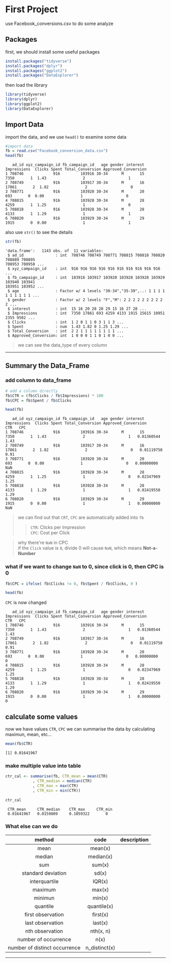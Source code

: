 # First Project

use Facebook_conversions.csv to do some analyze

## Packages

first, we should install some useful packages
```r
install.packages("tidyverse")
install.packages("dplyr")
install.packages("ggplot2")
install.packages("DataExplorer")
```

then load the library
```r
library(tidyverse)
library(dplyr)
library(ggplot2)
library(DataExplorer)
```

## Import Data
import the data, and we use `head()` to examine some data
```r
#import data
fb = read.csv("Facebook_conversion_data.csv")
head(fb)
```
```cml
   ad_id xyz_campaign_id fb_campaign_id   age gender interest Impressions  Clicks Spent Total_Conversion Approved_Conversion
1 708746             916         103916 30-34      M       15        7350       1  1.43                2                   1
2 708749             916         103917 30-34      M       16       17861       2  1.82                2                   0
3 708771             916         103920 30-34      M       20         693       0  0.00                1                   0
4 708815             916         103928 30-34      M       28        4259       1  1.25                1                   0
5 708818             916         103928 30-34      M       28        4133       1  1.29                1                   1
6 708820             916         103929 30-34      M       29        1915       0  0.00                1                   1
```

also use `str()` to see the details
```r
str(fb)
```
```cml
'data.frame':   1143 obs. of  11 variables:
 $ ad_id              : int  708746 708749 708771 708815 708818 708820 708889 708895 
708953 708958 ...
 $ xyz_campaign_id    : int  916 916 916 916 916 916 916 916 916 916 ...
 $ fb_campaign_id     : int  103916 103917 103920 103928 103928 103929 103940 103941 
103951 103952 ...
 $ age                : Factor w/ 4 levels "30-34","35-39",..: 1 1 1 1 1 1 1 1 1 1 ...
 $ gender             : Factor w/ 2 levels "F","M": 2 2 2 2 2 2 2 2 2 2 ...
 $ interest           : int  15 16 20 28 28 29 15 16 27 28 ...
 $ Impressions        : int  7350 17861 693 4259 4133 1915 15615 10951 2355 9502 ... 
 $ Clicks             : int  1 2 0 1 1 0 3 1 1 3 ...
 $ Spent              : num  1.43 1.82 0 1.25 1.29 ...
 $ Total_Conversion   : int  2 2 1 1 1 1 1 1 1 1 ...
 $ Approved_Conversion: int  1 0 0 0 1 1 0 1 0 0 ...
```
> we can see the data_type of every column <br>

------

## Summary the Data_Frame

### add column to data_frame
```r
# add a column directly
fb$CTR = (fb$Clicks / fb$Impressions) * 100 
fb$CPC = fb$Spent / fb$Clicks 

head(fb)
```
```cml
   ad_id xyz_campaign_id fb_campaign_id   age gender interest Impressions  Clicks Spent Total_Conversion Approved_Conversion         CTR   CPC 
1 708746             916         103916 30-34      M       15        7350       1  1.43                2                   1   0.01360544 1.43
2 708749             916         103917 30-34      M       16       17861       2  1.82                2                   0   0.01119758 0.91
3 708771             916         103920 30-34      M       20         693       0  0.00                1                   0   0.00000000  NaN
4 708815             916         103928 30-34      M       28        4259       1  1.25                1                   0   0.02347969 1.25
5 708818             916         103928 30-34      M       28        4133       1  1.29                1                   1   0.02419550 1.29 
6 708820             916         103929 30-34      M       29        1915       0  0.00                1                   1   0.00000000  NaN 
```
> we can find out that `CRT`, `CPC` are automatically added into `fb` <br>
> > `CTR`: Clicks per Impression <br>
> > `CPC`: Cost per Click <br>

> why there're `NaN` in CPC <br>
> if the `Click` value is `0`, divide 0 will cause `NaN`, which means **Not-a-Number**

### what if we want to change `NaN` to 0, since click is 0, then CPC is 0
```r
fb$CPC = ifelse( fb$Clicks != 0, fb$Spent / fb$Clicks, 0 )

head(fb)
```
`CPC` is now changed
```cml
   ad_id xyz_campaign_id fb_campaign_id   age gender interest Impressions  Clicks Spent Total_Conversion Approved_Conversion         CTR   CPC 
1 708746             916         103916 30-34      M       15        7350       1  1.43                2                   1   0.01360544 1.43
2 708749             916         103917 30-34      M       16       17861       2  1.82                2                   0   0.01119758 0.91
3 708771             916         103920 30-34      M       20         693       0  0.00                1                   0   0.00000000    0
4 708815             916         103928 30-34      M       28        4259       1  1.25                1                   0   0.02347969 1.25
5 708818             916         103928 30-34      M       28        4133       1  1.29                1                   1   0.02419550 1.29 
6 708820             916         103929 30-34      M       29        1915       0  0.00                1                   1   0.00000000    0 
```

## calculate some values
now we have values `CTR`, `CPC`
we can summarise the data by calculating maximun, mean, etc...

```r
mean(fb$CTR)
```
```cml
[1] 0.01641967
```

### make multiple value into table
```r
ctr_cal <- summarise(fb, CTR_mean = mean(CTR)
            , CTR_median = median(CTR)
            , CTR_max = max(CTR)
            , CTR_min = min(CTR))
            
ctr_cal
```
```cml
 CTR_mean     CTR_median    CTR_max     CTR_min
 0.01641967	  0.0159809	    0.1059322	    0	
```
### What else can we do
|method|code|description|
|:---:|:---:|:---|
|mean|mean(x)||
|median|median(x)||
|sum|sum(x)||
|standard deviation|sd(x)||
|interquartile|IQR(x)||
|maximum|max(x)||
|minimun|min(x)||
|quantile|quantile(x)||
|first observation|first(x)||
|last observation|last(x)||
|nth observation|nth(x, n)||
|number of occurrence|n(x)||
|number of distinct occurrence|n_distinct(x)||

------



